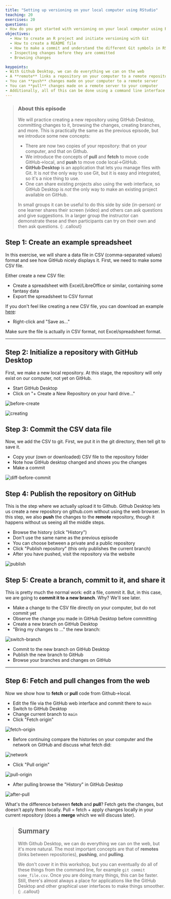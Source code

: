 ```yaml
---
title: "Setting up versioning on your local computer using RStudio"
teaching: 20
exercises: 20
questions:
- How do you get started with versioning on your local computer using RStudio?
objectives:
  - How to create an R project and initiate versioning with Git 
  - How to create a README file
  - How to make a commit and understand the different Git symbols in RStudio
  - Inspecting changes before they are committed
  - Browsing changes

keypoints:
- With Github Desktop, we can do everything we can on the web 
- A **remote** links a repository on your computer to a remote repository on a server
- You can **push** changes made on your computer to a remote server
- You can **pull** changes made on a remote server to your computer
- Additionally, all of this can be done using a command line interface 
---
```


> ### About this episode 
> We will practice creating a new repository using GitHub Desktop, committing changes to it, browsing the changes, creating branches, and more. This is practically the same as the previous episode, but we introduce
> some new concepts:
> 
> - There are now two copies of your repository: that on your computer,
>   and that on Github.
> - We introduce the concepts of **pull** and **fetch** to move code
>   GitHub→local, and **push** to move code local→GitHub.
> - **GitHub Desktop** is an application that lets you manage files with
>   Git. It is *not* the only way to use Git, but it is easy and
>   integrated, so it's a nice thing to use.
> - One can share existing projects also using the web interface, so GitHub Desktop
>   is *not* the only way to make an existing project available on GitHub.
> 
> In small groups it can be useful to do this side by side (in-person) or one
> learner shares their screen (video) and others can ask questions and give
> suggestions. In a larger group the instructor can demonstrate these and then
> participants can try on their own and then ask questions.
{: .callout}


## Step 1: Create an example spreadsheet

In this exercise, we will share a data file in CSV (comma-separated
values) format and see how GitHub nicely displays it. First, we
need to make some CSV file.

Either create a new CSV file:
- Create a spreadsheet with Excel/LibreOffice or similar, containing some fantasy data
- Export the spreadsheet to CSV format

If you don't feel like creating a new CSV file, you can download an example
[here](../data/samples_metadata_lesson.csv):
- Right-click and "Save as..."

Make sure the file is actually in CSV format, not Excel/spreadsheet
format.

---

## Step 2: Initialize a repository with GitHub Desktop

First, we make a new local repository. At this stage, the repository
will only exist on our computer, not yet on GitHub.

- Start GitHub Desktop
- Click on "+ Create a New Repository on your hard drive..."

![before-create](../fig/creating-using-desktop/before-create.png)

![creating](../fig/creating-using-desktop/creating.png)


## Step 3: Commit the CSV data file

Now, we add the CSV to git.  First, we put it in the git directory,
then tell git to save it.

- Copy your (own or downloaded) CSV file to the repository folder
- Note how GitHub desktop changed and shows you the changes
- Make a commit

![diff-before-commit](../fig/creating-using-desktop/diff-before-commit.png)


## Step 4: Publish the repository on GitHub

This is the step where we actually upload it to Github.  Github
Desktop lets us create a new repository on github.com without using
the web browser.  In this step, we also **push** the changes to the
**remote** repository, though it happens without us seeing all the
middle steps.

- Browse the history (click "History")
- Don't use the same name as the previous episode
- You can choose between a private and a public repository
- Click "Publish repository" (this only publishes the current branch)
- After you have pushed, visit the repository via the website

![publish](../fig/creating-using-desktop/publish.png)


## Step 5: Create a branch, commit to it, and share it

This is pretty much the normal work: edit a file, commit it.  But, in
this case, we are going to **commit it to a new branch**.  Why?  We'll see
later.

- Make a change to the CSV file directly on your computer, but do not commit yet
- Observe the change you made in GitHub Desktop before committing
- Create a new branch on GitHub Desktop
- "Bring my changes to ..." the new branch:

![switch-branch](../fig/creating-using-desktop/switch-branch.png)

- Commit to the new branch on GitHub Desktop
- Publish the new branch to GitHub
- Browse your branches and changes on GitHub

---

## Step 6: Fetch and pull changes from the web

Now we show how to **fetch** or **pull** code from Github→local.

- Edit the file via the GitHub web interface and commit there to `main`
- Switch to GitHub Desktop
- Change current branch to `main`
- Click "Fetch origin"

![fetch-origin](../fig/creating-using-desktop/fetch-origin.png)

- Before continuing compare the histories on your computer and the network on GitHub and discuss what fetch did:

![network](../fig/creating-using-desktop/network.png)

- Click "Pull origin"

![pull-origin](../fig/creating-using-desktop/pull-origin.png)

- After pulling browse the "History" in GitHub Desktop

![after-pull](../fig/creating-using-desktop/after-pull.png)

What's the difference between **fetch** and **pull**?  Fetch gets the
changes, but doesn't apply them locally.  Pull = fetch + apply changes
locally in your current repository (does a **merge** which we will
discuss later).

> ## Summary
>
> With Github Desktop, we can do everything we can on the web, but it's
> more natural.  The most important concepts are that of **remotes**
> (links between repositories), **pushing**, and **pulling**.
>
> We don't cover it in this workshop, but you can eventually do all of
> these things from the command line, for example `git commit
> some_file.csv`.  Once you are doing many things, this can be faster.
> Still, there's almost always a place for applications like the GitHub Desktop
> and other graphical user interfaces to
> make things smoother.
{: .callout}
